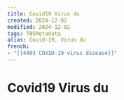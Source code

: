 ```yaml
---
title: Covid19 Virus du
created: 2024-12-02
modified: 2024-12-02
tags: TBSMetadata
alias: Covid-19, Virus du
french:
- "[[4403 COVID-19 virus disease]]"
---
```

# Covid19 Virus du
